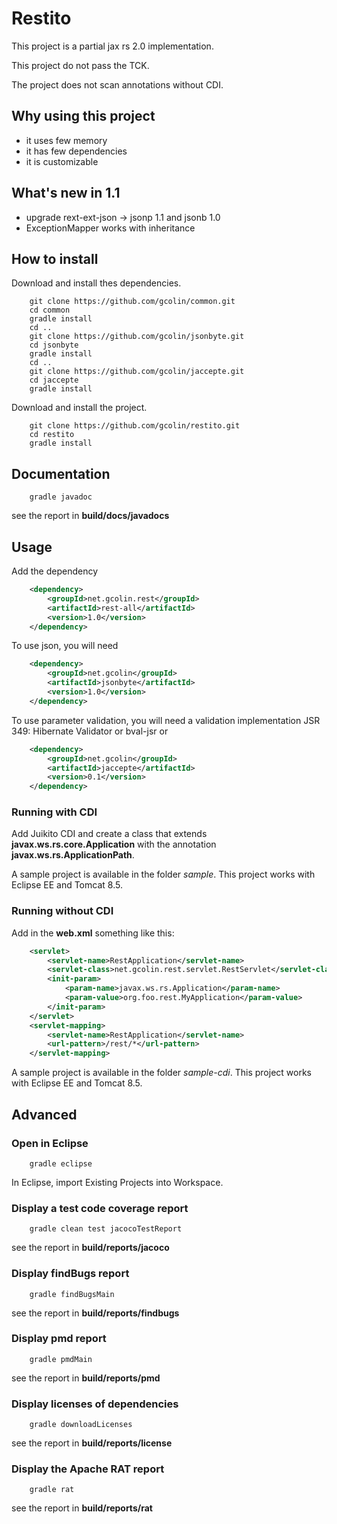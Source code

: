 # Restito

This project is a partial jax rs 2.0 implementation. 

This project do not pass the TCK.

The project does not scan annotations without CDI.

## Why using this project

 - it uses few memory
 - it has few dependencies
 - it is customizable
 
## What's new in 1.1

* upgrade rext-ext-json -> jsonp 1.1 and jsonb 1.0
* ExceptionMapper works with inheritance
  
## How to install

Download and install thes dependencies.
```
    git clone https://github.com/gcolin/common.git
    cd common
    gradle install
	cd ..
	git clone https://github.com/gcolin/jsonbyte.git
    cd jsonbyte
    gradle install
	cd ..
	git clone https://github.com/gcolin/jaccepte.git
    cd jaccepte
    gradle install
```


Download and install the project.

```
    git clone https://github.com/gcolin/restito.git
    cd restito
    gradle install
```

## Documentation

```
    gradle javadoc
```

see the report in **build/docs/javadocs**

## Usage

Add the dependency
```xml
	<dependency>
		<groupId>net.gcolin.rest</groupId>
		<artifactId>rest-all</artifactId>
		<version>1.0</version>
	</dependency>
```

To use json, you will need
```xml
	<dependency>
		<groupId>net.gcolin</groupId>
		<artifactId>jsonbyte</artifactId>
		<version>1.0</version>
	</dependency>
```

To use parameter validation, you will need a validation implementation JSR 349: Hibernate Validator or bval-jsr or
```xml
	<dependency>
		<groupId>net.gcolin</groupId>
		<artifactId>jaccepte</artifactId>
		<version>0.1</version>
	</dependency>
```

### Running with CDI

Add Juikito CDI and create a class that extends **javax.ws.rs.core.Application** with the annotation **javax.ws.rs.ApplicationPath**.

A sample project is available in the folder *sample*. This project works with Eclipse EE and Tomcat 8.5.

### Running without CDI

Add in the **web.xml** something like this:

```xml
    <servlet>
        <servlet-name>RestApplication</servlet-name>
        <servlet-class>net.gcolin.rest.servlet.RestServlet</servlet-class>
        <init-param>
            <param-name>javax.ws.rs.Application</param-name>
            <param-value>org.foo.rest.MyApplication</param-value>
        </init-param>
    </servlet>
    <servlet-mapping>
        <servlet-name>RestApplication</servlet-name>
        <url-pattern>/rest/*</url-pattern>
    </servlet-mapping>
```

A sample project is available in the folder *sample-cdi*. This project works with Eclipse EE and Tomcat 8.5.

## Advanced

### Open in Eclipse

```
    gradle eclipse
```

In Eclipse, import Existing Projects into Workspace.

### Display a test code coverage report

```
    gradle clean test jacocoTestReport
```

see the report in **build/reports/jacoco**


### Display findBugs report

```
    gradle findBugsMain
```

see the report in **build/reports/findbugs**

### Display pmd report

```
    gradle pmdMain
```

see the report in **build/reports/pmd**

### Display licenses of dependencies

```
    gradle downloadLicenses
```

see the report in **build/reports/license**


### Display the Apache RAT report

```
    gradle rat
```

see the report in **build/reports/rat**
